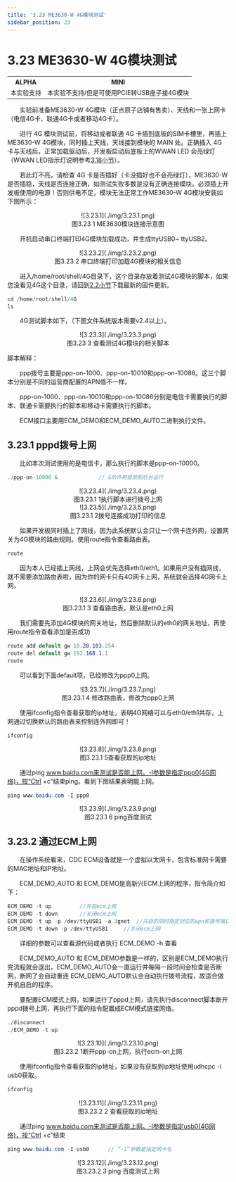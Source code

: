 ```yaml
---
title: '3.23 ME3630-W 4G模块测试'
sidebar_position: 23
---
```


# 3.23 ME3630-W 4G模块测试

<div class="imx6u_center-table-div">
<table class="imx6u_center-table">
  <tr>
    <th>ALPHA</th>
    <th>MINI</th>
  </tr>
  <tr>
    <td>本实验支持</td>
    <td>本实验不支持/但是可使用PCIE转USB座子接4G模块</td>
  </tr>
</table>
</div>

&emsp;&emsp;实验前准备ME3630-W 4G模块（正点原子店铺有售卖）、天线和一张上网卡（电信4G卡、联通4G卡或者移动4G卡）。

&emsp;&emsp;进行 4G 模块测试前，将移动或者联通 4G 卡插到底板的SIM卡槽里，再插上ME3630-W 4G模块，同时插上天线，天线接到模块的 MAIN 处。正确插入 4G 卡与天线后，正常加载驱动后，开发板启动后底板上的WWAN LED 会亮绿灯（WWAN LED指示灯说明参考[3.18小节](./ec20_test.md)）。

&emsp;&emsp;若此灯不亮，请检查 4G 卡是否插好（卡没插好也不会亮绿灯），ME3630-W是否插稳，天线是否连接正确，如测试失败多数是没有正确连接模块。必须插上开发板使用的电源！否则供电不足，模块无法正常工作ME3630-W 4G模块安装如下图所示：

<center>
![3.23.1](./img/3.23.1.png)<br />
图3.23 1 ME3630模块连接示意图
</center>

&emsp;&emsp;开机启动串口终端打印4G模块加载成功，并生成ttyUSB0~ ttyUSB2。

<center>
![3.23.2](./img/3.23.2.png)<br />
图3.23 2 串口终端打印加载4G模块的相关信息
</center>

&emsp;&emsp;进入/home/root/shell/4G目录下，这个目录存放着测试4G模块的脚本，如果您没看见4G这个目录，请回到[2.2小节](../preparation/curing_system.md)下载最新的固件更新。
```c#
cd /home/root/shell/4G
ls
```
&emsp;&emsp;4G测试脚本如下，（下图文件系统版本需要v2.4以上）。

<center>
![3.23.3](./img/3.23.3.png)<br />
图3.23 3 查看测试4G模块的相关脚本
</center>

脚本解释：

&emsp;&emsp;ppp拨号主要是ppp-on-1000、ppp-on-10010和ppp-on-10086。这三个脚本分别是不同的运营商配置的APN值不一样。

&emsp;&emsp;ppp-on-1000、ppp-on-10010和ppp-on-10086分别是电信卡需要执行的脚本、联通卡需要执行的脚本和移动卡需要执行的脚本。

&emsp;&emsp;ECM接口主要用ECM_DEMO和ECM_DEMO_AUTO二进制执行文件。

## 3.23.1 pppd拨号上网

&emsp;&emsp;比如本次测试使用的是电信卡，那么执行的脚本是ppp-on-10000。
```c#
./ppp-on-10000 &             // &的作用是放到后台运行
```

<center>
![3.23.4](./img/3.23.4.png)<br />
图3.23.1 1执行脚本进行拨号上网
</center>

<center>
![3.23.5](./img/3.23.5.png)<br />
图3.23.1 2拨号连接成功打印的信息
</center>

&emsp;&emsp;如果开发板同时插上了网线，因为此系统默认会只让一个网卡连外网，设置网关为4G模块的路由规则。使用route指令查看路由表。
```c#
route
```
&emsp;&emsp;因为本人已经插上网线，上网会优先选择eth0/eth1。如果用户没有插网线，就不需要添加路由表啦，因为你的网卡只有4G网卡上网，系统就会选择4G网卡上网。

<center>
![3.23.6](./img/3.23.6.png)<br />
图3.23.1 3 查看路由表，默认是eth0上网
</center>

&emsp;&emsp;我们需要先添加4G模块的网关地址，然后删除默认的eth0的网关地址，再使用route指令查看添加是否成功
```c#
route add default gw 10.28.103.254	
route del default gw 192.168.1.1
route
```
&emsp;&emsp;可以看到下面default项，已经修改为ppp0上网。

<center>
![3.23.7](./img/3.23.7.png)<br />
图3.23.1 4 修改路由表，修改为ppp0上网
</center>

&emsp;&emsp;使用ifconfig指令查看获取的ip地址，表明4G网络可以与eth0/eth1共存，上网通过切换默认的路由表来控制连外网即可！
```c#
ifconfig
```

<center>
![3.23.8](./img/3.23.8.png)<br />
图3.23.1 5查看获取的ip地址
</center>

&emsp;&emsp;通过ping www.baidu.com来测试是否能上网。-I参数是指定ppp0(4G网络)，按“Ctrl +c”结束ping。看到下图结果表明能上网。
```c#
ping www.baidu.com -I ppp0
```

<center>
![3.23.9](./img/3.23.9.png)<br />
图3.23.1 6 ping百度测试
</center>

## 3.23.2 通过ECM上网

&emsp;&emsp;在操作系统看来，CDC ECM设备就是一个虚拟以太网卡，包含标准网卡需要的MAC地址和IP地址。

&emsp;&emsp;ECM_DEMO_AUTO 和 ECM_DEMO是高新兴ECM上网的程序，指令简介如下：
```c#
ECM_DEMO -t up         //开启ecm上网 
ECM_DEMO -t down       //关闭ecm上网
ECM_DEMO -t up -p /dev/ttyUSB1 -a 3gnet  //开启的同时指定对应的apn和拨号端口
ECM_DEMO -t down -p /dev/ttyUSB1     //关闭ecm上网
```
&emsp;&emsp;详细的参数可以查看源代码或者执行 ECM_DEMO -h  查看

&emsp;&emsp;ECM_DEMO_AUTO 和 ECM_DEMO参数是一样的，区别是ECM_DEMO执行完流程就会退出，ECM_DEMO_AUTO会一直运行并每隔一段时间会检查是否断网，断网了会自动重连
ECM_DEMO_AUTO默认会自动执行拨号流程，故适合做开机自启的程序。

&emsp;&emsp;要配置ECM模式上网，如果运行了pppd上网，请先执行disconnect脚本断开pppd拨号上网，再执行下面的指令配置成ECM模式链接网络。
```c#
./disconnect
./ECM_DEMO -t up
```

<center>
![3.23.10](./img/3.23.10.png)<br />
图3.23.2 1断开ppp-on上网，执行ecm-on上网
</center>

&emsp;&emsp;使用ifconfig指令查看获取的ip地址，如果没有获取到ip地址使用udhcpc -i usb0获取。
```c#
ifconfig
```

<center>
![3.23.11](./img/3.23.11.png)<br />
图3.23.2 2 查看获取的ip地址
</center>

&emsp;&emsp;通过ping www.baidu.com来测试是否能上网。-I参数是指定usb0(4G网络)，按“Ctrl +c”结束
```c#
ping www.baidu.com -I usb0      // “-I”参数是指定网卡名
```

<center>
![3.23.12](./img/3.23.12.png)<br />
图3.23.2 3 ping 百度测试上网
</center>